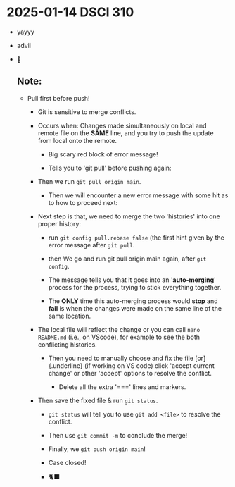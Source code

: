 # 2025-01-14 DSCI 310

-   yayyy

-   advil

-   🥸

    ## Note:

    -   Pull first before push!

        -   Git is sensitive to merge conflicts.

        -   Occurs when: Changes made simultaneously on local and remote file on the **SAME** line, and you try to push the update from local onto the remote.

            -   Big scary red block of error message!

            -   Tells you to 'git pull' before pushing again:

        -   Then we run `git pull origin main`.

            -   Then we will encounter a new error message with some hit as to how to proceed next:

        -   Next step is that, we need to merge the two 'histories' into one proper history:

            -   run `git config pull.rebase false` (the first hint given by the error message after `git pull`.

            -   then We go and run git pull origin main again, after `git config`.

            -   The message tells you that it goes into an '**auto-merging**' process for the process, trying to stick everything together.

            -   The **ONLY** time this auto-merging process would **stop** and **fail** is when the changes were made on the same line of the same location.

        -   The local file will reflect the change or you can call `nano README.md` (i.e., on VScode), for example to see the both conflicting histories.

            -   Then you need to manually choose and fix the file [or]{.underline} (if working on VS code) click 'accept current change' or other 'accept' options to resolve the conflict.

                -   Delete all the extra '===' lines and markers.

        -   Then save the fixed file & run `git status`.

            -   `git status` will tell you to use `git add <file>` to resolve the conflict.

            -   Then use `git commit -m` to conclude the merge!

            -   Finally, we `git push origin main`!

            -   Case closed!

            -   🐈‍⬛
